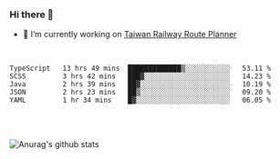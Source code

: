 ### Hi there 👋

- 🔭 I’m currently working on [Taiwan Railway Route Planner](https://github.com/Taiwan-Railway-Route-Planner)

<br/>

<!--START_SECTION:waka-->
```text
TypeScript   13 hrs 49 mins  █████████████▒░░░░░░░░░░░   53.11 % 
SCSS         3 hrs 42 mins   ███▓░░░░░░░░░░░░░░░░░░░░░   14.23 % 
Java         2 hrs 39 mins   ██▓░░░░░░░░░░░░░░░░░░░░░░   10.19 % 
JSON         2 hrs 23 mins   ██▒░░░░░░░░░░░░░░░░░░░░░░   09.20 % 
YAML         1 hr 34 mins    █▓░░░░░░░░░░░░░░░░░░░░░░░   06.05 % 
```
<!--END_SECTION:waka-->

<br/>
<br/>

![Anurag's github stats](https://github-readme-stats.vercel.app/api?username=DepickereSven&show_icons=true&theme=tokyonight)



<!--
**DepickereSven/DepickereSven** is a ✨ _special_ ✨ repository because its `README.md` (this file) appears on your GitHub profile.

Here are some ideas to get you started:

- 🔭 I’m currently working on ...
- 🌱 I’m currently learning ...
- 👯 I’m looking to collaborate on ...
- 🤔 I’m looking for help with ...
- 💬 Ask me about ...
- 📫 How to reach me: ...
- 😄 Pronouns: ...
- ⚡ Fun fact: ...
-->
